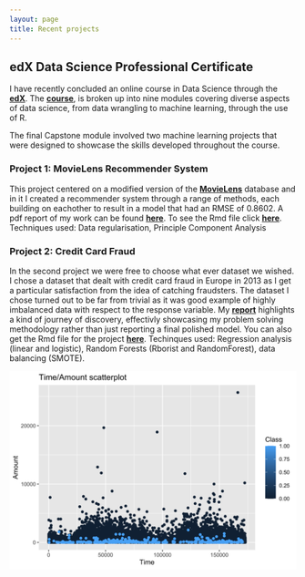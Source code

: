 ```yaml
---
layout: page
title: Recent projects
---
```


## edX Data Science Professional Certificate
I have recently concluded an online course in Data Science through the **[edX](https://courses.edx.org/dashboard)**. The **[course](https://courses.edx.org/dashboard/programs/3c32e3e0-b6fe-4ee4-bd4f-210c6339e074/)**, is broken up into nine modules covering diverse aspects of data science, from data wrangling to machine learning, through the use of R. 

The final Capstone module involved two machine learning projects that were designed to showcase the skills developed throughout the course. 

### Project 1: MovieLens Recommender System
This project centered on a modified version of the **[MovieLens](https://grouplens.org/datasets/movielens/)** database and in it I created a recommender system through a range of methods, each building on eachother to result in a model that had an RMSE of 0.8602. A pdf report of my work can be found **[here](/pdfs/200328_Capstone_sub.pdf)**. To see the Rmd file click **[here](/pdfs/200328_Capstone_sub.Rmd)**. Techniques used: Data regularisation, Principle Component Analysis

### Project 2: Credit Card Fraud
In the second project we were free to choose what ever dataset we wished. I chose a dataset that dealt with credit card fraud in Europe in 2013 as I get a particular satisfaction from the idea of catching fraudsters. The dataset I chose turned out to be far from trivial as it was good example of highly imbalanced data with respect to the response variable. My **[report](/pdfs/200529_creditcard3.pdf)** highlights a kind of journey of discovery, effectivly showcasing my problem solving methodology rather than just reporting a final polished model. You can also get the Rmd file for the project **[here](/pdfs/200529_creditcard3.Rmd)**. Techinques used: Regression analysis (linear and logistic), Random Forests (Rborist and RandomForest), data balancing (SMOTE). 


<img src="./images/temp.png" width="800" />


